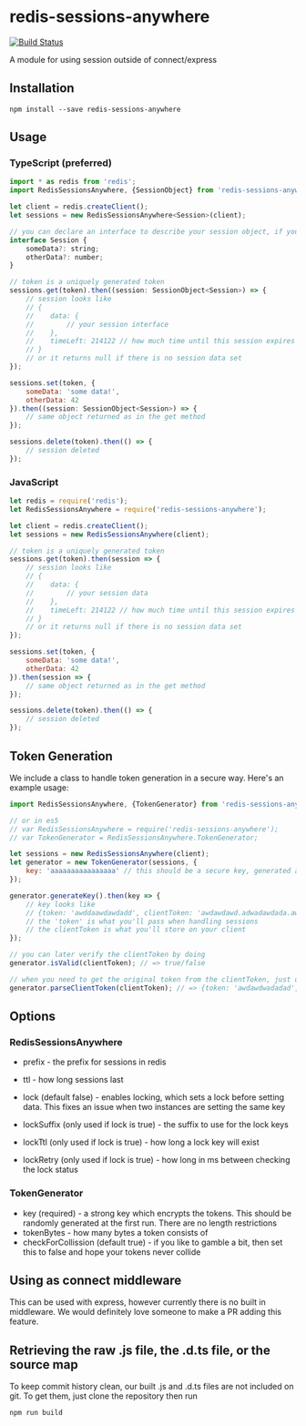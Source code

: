 # redis-sessions-anywhere

[![Build Status](https://travis-ci.org/PaulBGD/redis-sessions-anywhere.svg?branch=master)](https://travis-ci.org/PaulBGD/redis-sessions-anywhere)

A module for using session outside of connect/express

## Installation

```
npm install --save redis-sessions-anywhere
```

## Usage

### TypeScript (preferred)

```javascript
import * as redis from 'redis';
import RedisSessionsAnywhere, {SessionObject} from 'redis-sessions-anywhere';

let client = redis.createClient();
let sessions = new RedisSessionsAnywhere<Session>(client);

// you can declare an interface to describe your session object, if you want
interface Session {
    someData?: string;
    otherData?: number;
}

// token is a uniquely generated token
sessions.get(token).then((session: SessionObject<Session>) => {
    // session looks like
    // {
    //    data: {
    //        // your session interface
    //    },
    //    timeLeft: 214122 // how much time until this session expires
    // }
    // or it returns null if there is no session data set
});

sessions.set(token, {
    someData: 'some data!',
    otherData: 42
}).then((session: SessionObject<Session>) => {
    // same object returned as in the get method
});

sessions.delete(token).then(() => {
    // session deleted
});
```

### JavaScript

```javascript
let redis = require('redis');
let RedisSessionsAnywhere = require('redis-sessions-anywhere');

let client = redis.createClient();
let sessions = new RedisSessionsAnywhere(client);

// token is a uniquely generated token
sessions.get(token).then(session => {
    // session looks like
    // {
    //    data: {
    //        // your session data
    //    },
    //    timeLeft: 214122 // how much time until this session expires
    // }
    // or it returns null if there is no session data set
});

sessions.set(token, {
    someData: 'some data!',
    otherData: 42
}).then(session => {
    // same object returned as in the get method
});

sessions.delete(token).then(() => {
    // session deleted
});
```

## Token Generation

We include a class to handle token generation in a secure way. Here's an example usage:

```javascript
import RedisSessionsAnywhere, {TokenGenerator} from 'redis-sessions-anywhere';

// or in es5
// var RedisSessionsAnywhere = require('redis-sessions-anywhere');
// var TokenGenerator = RedisSessionsAnywhere.TokenGenerator;

let sessions = new RedisSessionsAnywhere(client);
let generator = new TokenGenerator(sessions, {
    key: 'aaaaaaaaaaaaaaaa' // this should be a secure key, generated and stored in a config
});

generator.generateKey().then(key => {
    // key looks like
    // {token: 'awddaawdawdadd', clientToken: 'awdawdawd.adwadawdada.awdawdadw'}
    // the 'token' is what you'll pass when handling sessions
    // the clientToken is what you'll store on your client
});

// you can later verify the clientToken by doing
generator.isValid(clientToken); // => true/false

// when you need to get the original token from the clientToken, just do
generator.parseClientToken(clientToken); // => {token: 'awdawdwadadad', expiresAt: 123213123}
```

## Options

### RedisSessionsAnywhere

* prefix - the prefix for sessions in redis
* ttl - how long sessions last

* lock (default false) - enables locking, which sets a lock before setting data. This fixes an issue when two instances are setting the same key
* lockSuffix (only used if lock is true) - the suffix to use for the lock keys
* lockTtl (only used if lock is true) - how long a lock key will exist
* lockRetry (only used if lock is true) - how long in ms between checking the lock status

### TokenGenerator

* key (required) - a strong key which encrypts the tokens. This should be randomly generated at the first run. There are no length restrictions
* tokenBytes - how many bytes a token consists of
* checkForCollission (default true) - if you like to gamble a bit, then set this to false and hope your tokens never collide

## Using as connect middleware

This can be used with express, however currently there is no built in middleware. We would definitely love someone to make a PR adding this feature.

## Retrieving the raw .js file, the .d.ts file, or the source map

To keep commit history clean, our built .js and .d.ts files are not included on git. To get them, just clone the repository then run

```
npm run build
```
